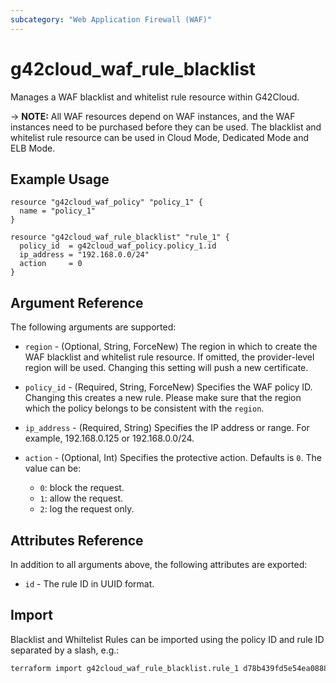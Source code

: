 ```yaml
---
subcategory: "Web Application Firewall (WAF)"
---
```


# g42cloud_waf_rule_blacklist

Manages a WAF blacklist and whitelist rule resource within G42Cloud.

-> **NOTE:** All WAF resources depend on WAF instances, and the WAF instances need to be purchased before they can be
used. The blacklist and whitelist rule resource can be used in Cloud Mode, Dedicated Mode and ELB Mode.

## Example Usage

```hcl
resource "g42cloud_waf_policy" "policy_1" {
  name = "policy_1"
}

resource "g42cloud_waf_rule_blacklist" "rule_1" {
  policy_id  = g42cloud_waf_policy.policy_1.id
  ip_address = "192.168.0.0/24"
  action     = 0
}
```

## Argument Reference

The following arguments are supported:

* `region` - (Optional, String, ForceNew) The region in which to create the WAF blacklist and whitelist rule resource.
  If omitted, the provider-level region will be used. Changing this setting will push a new certificate.

* `policy_id` - (Required, String, ForceNew) Specifies the WAF policy ID. Changing this creates a new rule. Please make
  sure that the region which the policy belongs to be consistent with the `region`.

* `ip_address` - (Required, String) Specifies the IP address or range. For example, 192.168.0.125 or 192.168.0.0/24.

* `action` - (Optional, Int) Specifies the protective action. Defaults is `0`. The value can be:
  + `0`: block the request.
  + `1`: allow the request.
  + `2`: log the request only.

## Attributes Reference

In addition to all arguments above, the following attributes are exported:

* `id` - The rule ID in UUID format.

## Import

Blacklist and Whiltelist Rules can be imported using the policy ID and rule ID separated by a slash, e.g.:

```sh
terraform import g42cloud_waf_rule_blacklist.rule_1 d78b439fd5e54ea08886e5f63ee7b3f5/ac01a092d50e4e6ba3cd622c1128ba2c
```
